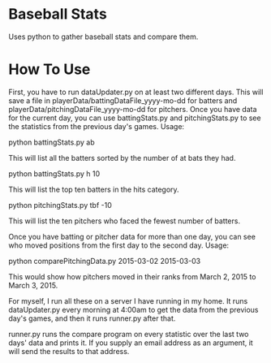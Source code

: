 # Baseball Stats 
Uses python to gather baseball stats and compare them.

# How To Use
First, you have to run dataUpdater.py on at least two different days. This will save a file in playerData/battingDataFile_yyyy-mo-dd for batters and playerData/pitchingDataFile_yyyy-mo-dd for pitchers.
Once you have data for the current day, you can use battingStats.py and pitchingStats.py to see the statistics from the previous day's games.
Usage:

python battingStats.py ab

This will list all the batters sorted by the number of at bats they had.


python battingStats.py h 10

This will list the top ten batters in the hits category.


python pitchingStats.py tbf -10

This will list the ten pitchers who faced the fewest number of batters.


Once you have batting or pitcher data for more than one day, you can see who moved positions from the first day to the second day.
Usage:

python comparePitchingData.py 2015-03-02 2015-03-03


This would show how pitchers moved in their ranks from March 2, 2015 to March 3, 2015.

For myself, I run all these on a server I have running in my home. It runs dataUpdater.py every morning at 4:00am to get the data from the previous day's games, and then it runs runner.py after that.

runner.py runs the compare program on every statistic over the last two days' data and prints it. If you supply an email address as an argument, it will send the results to that address. 
